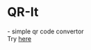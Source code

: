 <h1>QR-It</h1>
- simple qr code convertor<br>
Try <a href="https://tade18.github.io/QR-It/">here</a>
